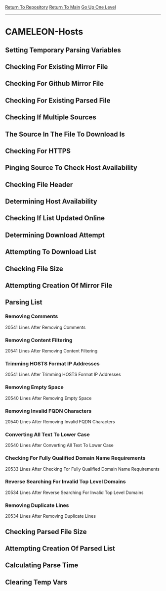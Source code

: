 [Return To Repository](https://github.com/deathbybandaid/piholeparser/)
[Return To Main](https://github.com/deathbybandaid/piholeparser/blob/master/RecentRunLogs/Mainlog.md)
[Go Up One Level](https://github.com/deathbybandaid/piholeparser/blob/master/RecentRunLogs/TopLevelScripts/30-Processing-Blacklists.md)
____________________________________
# CAMELEON-Hosts
## Setting Temporary Parsing Variables
## Checking For Existing Mirror File
## Checking For Github Mirror File
## Checking For Existing Parsed File
## Checking If Multiple Sources
## The Source In The File To Download Is
## Checking For HTTPS
## Pinging Source To Check Host Availability
## Checking File Header
## Determining Host Availability
## Checking If List Updated Online
## Determining Download Attempt
## Attempting To Download List
## Checking File Size
## Attempting Creation Of Mirror File
## Parsing List
### Removing Comments
20541 Lines After Removing Comments
### Removing Content Filtering
20541 Lines After Removing Content Filtering
### Trimming HOSTS Format IP Addresses
20541 Lines After Trimming HOSTS Format IP Addresses
### Removing Empty Space
20540 Lines After Removing Empty Space
### Removing Invalid FQDN Characters
20540 Lines After Removing Invalid FQDN Characters
### Converting All Text To Lower Case
20540 Lines After Converting All Text To Lower Case
### Checking For Fully Qualified Domain Name Requirements
20533 Lines After Checking For Fully Qualified Domain Name Requirements
### Reverse Searching For Invalid Top Level Domains
20534 Lines After Reverse Searching For Invalid Top Level Domains
### Removing Duplicate Lines
20534 Lines After Removing Duplicate Lines
## Checking Parsed File Size
## Attempting Creation Of Parsed List
## Calculating Parse Time
## Clearing Temp Vars
